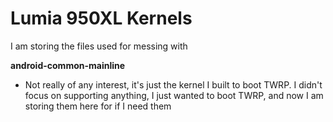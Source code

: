 # Lumia 950XL Kernels
I am storing the files used for messing with

**android-common-mainline**

- Not really of any interest, it's just the kernel I built to boot TWRP. I didn't focus on supporting anything, I just wanted to boot TWRP, and now I am storing them here for if I need them